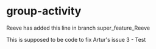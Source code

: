 # group-activity

Reeve has added this line in branch super_feature_Reeve

This is supposed to be code to fix Artur's issue 3 - Test

